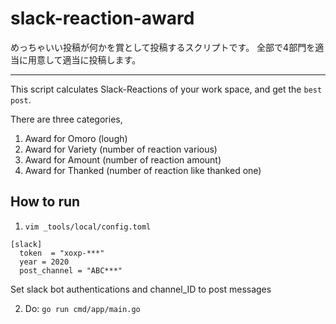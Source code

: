 # slack-reaction-award
めっちゃいい投稿が何かを賞として投稿するスクリプトです。
全部で4部門を適当に用意して適当に投稿します。

---

This script calculates Slack-Reactions of your work space, and get the `best post`.

There are three categories,

1. Award for Omoro (lough)
1. Award for Variety (number of reaction various)
1. Award for Amount (number of reaction amount)
1. Award for Thanked (number of reaction like thanked one)

## How to run
1. `vim _tools/local/config.toml`

```
[slack]
  token  = "xoxp-***"
  year = 2020
  post_channel = "ABC***"
```

Set slack bot authentications and channel_ID to post messages

2. Do: `go run cmd/app/main.go`